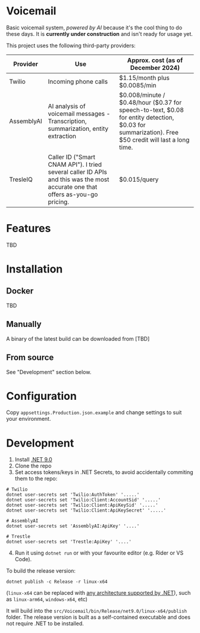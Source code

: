 # Voicemail

Basic voicemail system, *powered by AI* because it's the cool thing to do these days. It is **currently under construction** and isn't ready for usage yet.

This project uses the following third-party providers:

|Provider|Use|Approx. cost (as of December 2024)|
|--|--|--|
|Twilio|Incoming phone calls|\$1.15/month plus \$0.0085/min|
|AssemblyAI|AI analysis of voicemail messages - Transcription, summarization, entity extraction|\$0.008/minute / \$0.48/hour (\$0.37 for speech-to-text, \$0.08 for entity detection, \$0.03 for summarization). Free \$50 credit will last a long time.|
|TresleIQ|Caller ID ("Smart CNAM API"). I tried several caller ID APIs and this was the most accurate one that offers as-you-go pricing.|$0.015/query

# Features

TBD

# Installation

## Docker

TBD

## Manually

A binary of the latest build can be downloaded from [TBD]

## From source
See "Development" section below.

# Configuration

Copy `appsettings.Production.json.example` and change settings to suit your environment.

# Development

1. Install [.NET 9.0](https://learn.microsoft.com/en-us/dotnet/core/install/linux)
2. Clone the repo
3. Set access tokens/keys in .NET Secrets, to avoid accidentally commiting them to the repo:
```
# Twilio
dotnet user-secrets set 'Twilio:AuthToken' '.....'
dotnet user-secrets set 'Twilio:Client:AccountSid' '.....'
dotnet user-secrets set 'Twilio:Client:ApiKeySid' '.....'
dotnet user-secrets set 'Twilio:Client:ApiKeySecret' '.....'

# AssemblyAI
dotnet user-secrets set 'AssemblyAI:ApiKey' '....'

# Trestle
dotnet user-secrets set 'Trestle:ApiKey' '....'
```
4. Run it using `dotnet run` or with your favourite editor (e.g. Rider or VS Code).

To build the release version:
```shell
dotnet publish -c Release -r linux-x64
```
(`linux-x64` can be replaced with [any architecture supported by .NET](https://learn.microsoft.com/en-us/dotnet/core/deploying/native-aot/?tabs=windows%2Cnet9plus#platformarchitecture-restrictions)), such as `linux-arm64`, `windows-x64`, etc)

It will build into the `src/Voicemail/bin/Release/net9.0/linux-x64/publish` folder. The release version is built as a self-contained executable and does not require .NET to be installed.
